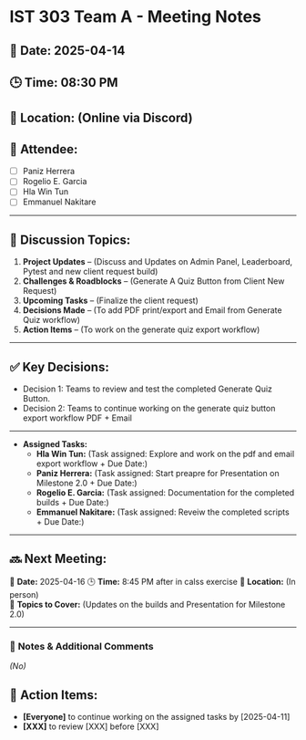 # IST 303 Team A - Meeting Notes
## 📅 Date: 2025-04-14
## 🕒 Time: 08:30 PM
## 📍 Location: (Online via Discord)
## 🎯 Attendee:
- [ ] Paniz Herrera
- [ ] Rogelio E. Garcia
- [ ] Hla Win Tun
- [ ] Emmanuel Nakitare

---

## 📌 Discussion Topics:
1. **Project Updates** – (Discuss and Updates on Admin Panel, Leaderboard, Pytest and new client request build)
2. **Challenges & Roadblocks** – (Generate A Quiz Button from Client New Request)
3. **Upcoming Tasks** – (Finalize the client request)
4. **Decisions Made** – (To add PDF print/export and Email from Generate Quiz workflow)
5. **Action Items** – (To work on the generate quiz export workflow)

---

## ✅ Key Decisions:
- Decision 1: Teams to review and test the completed Generate Quiz Button.
- Decision 2: Teams to continue working on the generate quiz button export workflow PDF + Email

---

- **Assigned Tasks:**
  - **Hla Win Tun:** (Task assigned: Explore and work on the pdf and email export workflow  + Due Date:)
  - **Paniz Herrera:** (Task assigned: Start preapre for Presentation on Milestone 2.0 + Due Date:)
  - **Rogelio E. Garcia:** (Task assigned: Documentation for the completed builds + Due Date:)
  - **Emmanuel Nakitare:** (Task assigned: Reveiw the completed scripts + Due Date:)

---

## 🔜 **Next Meeting:**
📅 **Date:** 2025-04-16
🕒 **Time:** 8:45 PM after in calss exercise
📍 **Location:** (In person)  
🎯 **Topics to Cover:** (Updates on the builds and Presentation for Milestone 2.0)

---

### 📌 **Notes & Additional Comments**
_(No)_

## 🚀 Action Items:
- **[Everyone]** to continue working on the assigned tasks by [2025-04-11]
- **[XXX]** to review [XXX] before [XXX]




